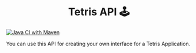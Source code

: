 <h1 align="center">Tetris API 🕹️</h1>

[![Java CI with Maven](https://github.com/Pablito2020/Tetris/actions/workflows/maven.yml/badge.svg)](https://github.com/Pablito2020/Tetris/actions/workflows/maven.yml)

You can use this API for creating your own interface for a Tetris Application. 
